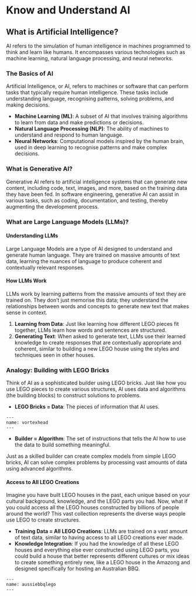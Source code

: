 # Know and Understand AI

## What is Artificial Intelligence?

AI refers to the simulation of human intelligence in machines programmed to think and learn like humans. It encompasses various technologies such as machine learning, natural language processing, and neural networks.

### The Basics of AI

Artificial Intelligence, or AI, refers to machines or software that can perform tasks that typically require human intelligence. These tasks include understanding language, recognising patterns, solving problems, and making decisions.

- **Machine Learning (ML)**: A subset of AI that involves training algorithms to learn from data and make predictions or decisions.
- **Natural Language Processing (NLP)**: The ability of machines to understand and respond to human language.
- **Neural Networks**: Computational models inspired by the human brain, used in deep learning to recognise patterns and make complex decisions.

### What is Generative AI?

Generative AI refers to artificial intelligence systems that can generate new content, including code, text, images, and more, based on the training data they have been fed. In software engineering, generative AI can assist in various tasks, such as coding, documentation, and testing, thereby augmenting the development process.

### What are Large Language Models (LLMs)?

#### Understanding LLMs

Large Language Models are a type of AI designed to understand and generate human language. They are trained on massive amounts of text data, learning the nuances of language to produce coherent and contextually relevant responses.

#### How LLMs Work

LLMs work by learning patterns from the massive amounts of text they are trained on. They don’t just memorise this data; they understand the relationships between words and concepts to generate new text that makes sense in context.

1. **Learning from Data**: Just like learning how different LEGO pieces fit together, LLMs learn how words and sentences are structured.
2. **Generating Text**: When asked to generate text, LLMs use their learned knowledge to create responses that are contextually appropriate and coherent, similar to building a new LEGO house using the styles and techniques seen in other houses.


### Analogy: Building with LEGO Bricks

Think of AI as a sophisticated builder using LEGO bricks. Just like how you use LEGO pieces to create various structures, AI uses data and algorithms (the building blocks) to construct solutions to problems.

- **LEGO Bricks = Data**: The pieces of information that AI uses.
```{figure} resources/vortexhead.png
---
name: vortexhead
---
```
- **Builder = Algorithm**: The set of instructions that tells the AI how to use the data to build something meaningful.

Just as a skilled builder can create complex models from simple LEGO bricks, AI can solve complex problems by processing vast amounts of data using advanced algorithms.

#### Access to All LEGO Creations

Imagine you have built LEGO houses in the past, each unique based on your cultural background, knowledge, and the LEGO parts you had. Now, what if you could access all the LEGO houses constructed by billions of people around the world? This vast collection represents the diverse ways people use LEGO to create structures.

- **Training Data = All LEGO Creations**: LLMs are trained on a vast amount of text data, similar to having access to all LEGO creations ever made.
- **Knowledge Integration**: If you had the knowledge of all these LEGO houses and everything else ever constructed using LEGO parts, you could build a house that better represents different cultures or mix ideas to create something entirely new, like a LEGO house in the Amazong and designed specifically for hosting an Australian BBQ.

```{figure} resources/aussiebbqlego.png
---
name: aussiebbqlego
---
```

